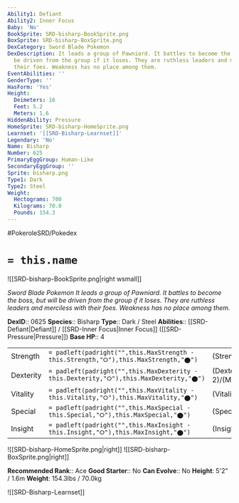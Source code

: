 ```yaml
---
Ability1: Defiant
Ability2: Inner Focus
Baby: 'No'
BookSprite: SRD-bisharp-BookSprite.png
BoxSprite: SRD-bisharp-BoxSprite.png
DexCategory: Sword Blade Pokemon
DexDescription: It leads a group of Pawniard. It battles to become the boss, but will
  be driven from the group if it loses. They are ruthless leaders and merciless with
  their foes. Weakness has no place among them.
EventAbilities: ''
GenderType: ''
HasForm: 'Yes'
Height:
  Deimeters: 16
  Feet: 5.2
  Meters: 1.6
HiddenAbility: Pressure
HomeSprite: SRD-bisharp-HomeSprite.png
Learnset: '[[SRD-Bisharp-Learnset]]'
Legendary: 'No'
Name: Bisharp
Number: 625
PrimaryEggGroup: Human-Like
SecondaryEggGroup: ''
Sprite: bisharp.png
Type1: Dark
Type2: Steel
Weight:
  Hectograms: 700
  Kilograms: 70.0
  Pounds: 154.3
---
```


#PokeroleSRD/Pokedex

# `= this.name`

![[SRD-bisharp-BookSprite.png|right wsmall]]

*Sword Blade Pokemon*
*It leads a group of Pawniard. It battles to become the boss, but will be driven from the group if it loses. They are ruthless leaders and merciless with their foes. Weakness has no place among them.*

**DexID**:: 0625
**Species**:: Bisharp
**Type**:: Dark / Steel
**Abilities**:: [[SRD-Defiant|Defiant]] / [[SRD-Inner Focus|Inner Focus]] ([[SRD-Pressure|Pressure]])
**Base HP**:: 4

|           |                                                                                        |                                          |
| --------- | -------------------------------------------------------------------------------------- | ---------------------------------------- |
| Strength  | `= padleft(padright("",this.MaxStrength - this.Strength,"⭘"),this.MaxStrength,"⬤")`    | (Strength::3)/(MaxStrength::7)   |
| Dexterity | `= padleft(padright("",this.MaxDexterity - this.Dexterity,"⭘"),this.MaxDexterity,"⬤")` | (Dexterity:: 2)/(MaxDexterity::5) |
| Vitality  | `= padleft(padright("",this.MaxVitality - this.Vitality,"⭘"),this.MaxVitality,"⬤")`    | (Vitality::3)/(MaxVitality::6)   |
| Special   | `= padleft(padright("",this.MaxSpecial - this.Special,"⭘"),this.MaxSpecial,"⬤")`       | (Special::2)/(MaxSpecial::4)     |
| Insight   | `= padleft(padright("",this.MaxInsight - this.Insight,"⭘"),this.MaxInsight,"⬤")`       | (Insight::2)/(MaxInsight::5)     |

![[SRD-bisharp-HomeSprite.png|right]]
![[SRD-bisharp-BoxSprite.png|right]]

**Recommended Rank**:: Ace
**Good Starter**:: No
**Can Evolve**:: No
**Height**: 5'2" / 1.6m
**Weight**: 154.3lbs / 70.0kg

![[SRD-Bisharp-Learnset]]